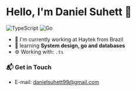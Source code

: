 # Hello, I'm Daniel Suhett 👋

![TypeScript](https://img.shields.io/badge/TypeScript-Expert-blue)
![Go](https://img.shields.io/badge/Go-Beginner-cyan)

- 🔭 I'm currently working at Haytek from Brazil
- 🌱 learning **System design, go and databases**
- ⚙️ Working with: `.ts`

### 📬 Get in Touch

- E-mail: danielsuhett99@gmail.com

